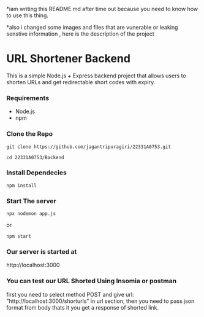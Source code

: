 *iam writing this README.md after time out because you need to know how to use this thing.

*also i changed some images and files that are vunerable or leaking senstive information , here is the description of the project 

#  URL Shortener Backend


This is a simple Node.js + Express backend project that allows users to shorten URLs and get redirectable short codes with expiry.


### Requirements

- Node.js
- npm

  
### Clone the Repo

```
git clone https://github.com/jagantripuragiri/22331A0753.git

cd 22331A0753/Backend
```

### Install Dependecies
```
npm install
```

### Start The server
```
npx nodemon app.js
```

or

```
npm start
```

### Our server is started at

http://localhost:3000


### You can test our URL Shorted Using Insomia or postman 

first you need to select method POST and give url: "http://localhost:3000/shorturls" in url section,  then you need to pass json format from body thats it you get a response of shorted link.


